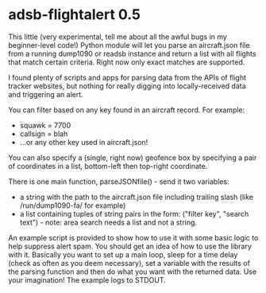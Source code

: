 # adsb-flightalert 0.5

This little (very experimental, tell me about all the awful bugs 
in my beginner-level code!) Python module will let you parse an 
aircraft.json file from a running dump1090 or readsb instance and return a 
list with all flights that match certain criteria. Right now only 
exact matches are supported.

I found plenty of scripts and apps for parsing data from the APIs 
of flight tracker websites, but nothing for really digging into 
locally-received data and triggering an alert.

You can filter based on any key found in an aircraft record. For 
example:

* squawk = 7700
* callsign = blah
* ...or any other key used in aircraft.json!

You can also specify a (single, right now) geofence box by 
specifying a pair of coordinates in a list, bottom-left then 
top-right coordinate.

There is one main function, parseJSONfile() - send it two 
variables:

* a string with the path to the aircraft.json file including trailing slash 
(like /run/dump1090-fa/ for example)
* a list containing tuples of string pairs in the form: ("filter 
key", "search text") - note: area search needs a list and not a string.

An example script is provided to show how to use it with some 
basic logic to help suppress alert spam. You should get an idea 
of how to use the library with it. Basically you want to set up 
a main loop, sleep for a time delay (check as often as you deem 
necessary), set a variable with the results of the parsing 
function and then do what you want with the returned data. Use 
your imagination! The example logs to STDOUT.
